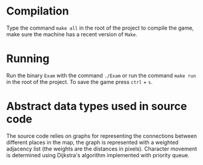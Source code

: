 # Compilation

Type the command `make all` in the root of the project to compile the game, make sure the machine has a recent version of `Make`.

# Running

Run the binary `Exam` with the command `./Exam` or run the command `make run` in the root of the project. To save the game press `ctrl` + `s`.

# Abstract data types used in source code

The source code relies on graphs for representing the connections between different places in the map, the graph is represented with a weighted adjacency list (the weights are the distances in pixels). Character movement is determined using Dijkstra's algorithm implemented with priority queue.
